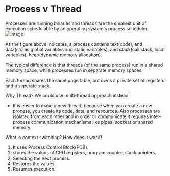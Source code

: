 # Process v Thread

Processes are running binaries and threads are the smallest unit of execution schedulable by an operating system's process scheduler.
![image](https://github.com/proxent/til/assets/50007186/b2b01441-e55a-4fa9-932a-58bee1859e18)

As the figure above indicates, a process contains text(code), and data(stores global variables and static variables), and stack(call stack, local variables), heap(dynamic memory allocation).

The typical difference is that threads (of the same process) run in a shared memory space, while processes run in separate memory spaces

Each thread shares the same page table, but owns a private set of registers and a seperate stack.

Why Thread? We could use multi-thread approach instead.

- It is easier to make a new thread, because when you create a new process, you create its code, data, and resources. Also processes are isolated from each other and in order to communicate it requires inter-process communication mechanisms like pipes, sockets or shared memory.

What is context switching? How does it work?

1. It uses Process Control Block(PCB).
2. stores the values of CPU registers, program counter, stack pointers.
3. Selecting the next process.
4. Restores the values.
5. Resumes execution.
